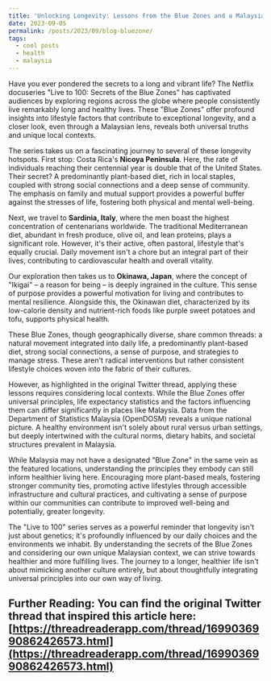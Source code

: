 ```yaml
---
title: 'Unlocking Longevity: Lessons from the Blue Zones and a Malaysian Perspective'
date: 2023-09-05
permalink: /posts/2023/09/blog-bluezone/
tags:
  - cool posts
  - health
  - malaysia
---
```


Have you ever pondered the secrets to a long and vibrant life? The Netflix docuseries "Live to 100: Secrets of the Blue Zones" has captivated audiences by exploring regions across the globe where people consistently live remarkably long and healthy lives. These "Blue Zones" offer profound insights into lifestyle factors that contribute to exceptional longevity, and a closer look, even through a Malaysian lens, reveals both universal truths and unique local contexts.

The series takes us on a fascinating journey to several of these longevity hotspots. First stop: Costa Rica's **Nicoya Peninsula**. Here, the rate of individuals reaching their centennial year is double that of the United States. Their secret? A predominantly plant-based diet, rich in local staples, coupled with strong social connections and a deep sense of community. The emphasis on family and mutual support provides a powerful buffer against the stresses of life, fostering both physical and mental well-being.

Next, we travel to **Sardinia, Italy**, where the men boast the highest concentration of centenarians worldwide. The traditional Mediterranean diet, abundant in fresh produce, olive oil, and lean proteins, plays a significant role. However, it's their active, often pastoral, lifestyle that's equally crucial. Daily movement isn't a chore but an integral part of their lives, contributing to cardiovascular health and overall vitality.

Our exploration then takes us to **Okinawa, Japan**, where the concept of "Ikigai" – a reason for being – is deeply ingrained in the culture. This sense of purpose provides a powerful motivation for living and contributes to mental resilience. Alongside this, the Okinawan diet, characterized by its low-calorie density and nutrient-rich foods like purple sweet potatoes and tofu, supports physical health.

These Blue Zones, though geographically diverse, share common threads: a natural movement integrated into daily life, a predominantly plant-based diet, strong social connections, a sense of purpose, and strategies to manage stress. These aren't radical interventions but rather consistent lifestyle choices woven into the fabric of their cultures.

However, as highlighted in the original Twitter thread, applying these lessons requires considering local contexts. While the Blue Zones offer universal principles, life expectancy statistics and the factors influencing them can differ significantly in places like Malaysia. Data from the Department of Statistics Malaysia (OpenDOSM) reveals a unique national picture. A healthy environment isn't solely about rural versus urban settings, but deeply intertwined with the cultural norms, dietary habits, and societal structures prevalent in Malaysia.

While Malaysia may not have a designated "Blue Zone" in the same vein as the featured locations, understanding the principles they embody can still inform healthier living here. Encouraging more plant-based meals, fostering stronger community ties, promoting active lifestyles through accessible infrastructure and cultural practices, and cultivating a sense of purpose within our communities can contribute to improved well-being and potentially, greater longevity.

The "Live to 100" series serves as a powerful reminder that longevity isn't just about genetics; it's profoundly influenced by our daily choices and the environments we inhabit. By understanding the secrets of the Blue Zones and considering our own unique Malaysian context, we can strive towards healthier and more fulfilling lives. The journey to a longer, healthier life isn't about mimicking another culture entirely, but about thoughtfully integrating universal principles into our own way of living.

**Further Reading:** You can find the original Twitter thread that inspired this article here: [https://threadreaderapp.com/thread/1699036990862426573.html](https://threadreaderapp.com/thread/1699036990862426573.html)
------
